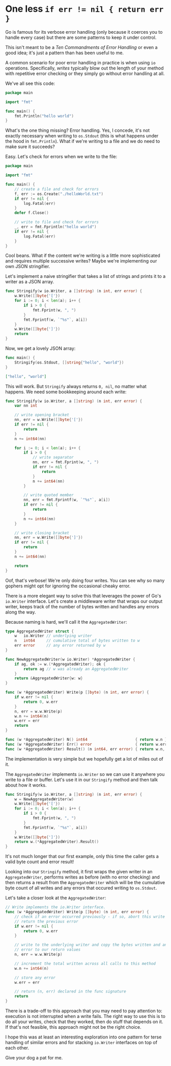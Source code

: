 # One less `if err != nil { return err }`

Go is famous for its verbose error handling (only because it coerces you to
handle every case) but there are some patterns to keep it under control.

This isn't meant to be a _Ten Commandments of Error Handling_ or even a good
idea; it's just a pattern than has been useful to me.

A common scenario for poor error handling in practice is when using `io`
operations. Specifically, _writes_ typically blow out the length of your method
with repetitive error checking or they simply go without error handling at all.

We've all see this code:

```go
package main

import "fmt"

func main() {
    fmt.Println("hello world")
}
```

What's the one thing missing? Error handling. Yes, I concede, it's not
exactly necessary when writing to `os.Stdout` (this is what happens under the
hood in `fmt.Println`). What if we're writing to a file and we do need to make
sure it succeeds?

Easy. Let's check for errors when we write to the file:

```go
package main

import "fmt"

func main() {
    // create a file and check for errors
    f, err := os.Create("./helloWorld.txt")
    if err != nil {
        log.Fatal(err)
    }
    defer f.Close()

    // write to file and check for errors
    _, err = fmt.Fprintln("hello world")
    if err != nil {
        log.Fatal(err)
    }
}
```

Cool beans. What if the content we're writing is a little more sophisticated and
requires multiple successive writes? Maybe we're implementing our own JSON
stringifier.

Let's implement a naive stringifier that takes a list of strings and prints it
to a writer as a JSON array.

```go
func Stringify(w io.Writer, a []string) (n int, err error) {
    w.Write([]byte{'['})
    for i := 0; i < len(a); i++ {
        if i > 0 {
            fmt.Fprint(w, ", ")
        }
        fmt.Fprintf(w, `"%s"`, a[i])
    }
    w.Write([]byte{']'})
    return
}
```

Now, we get a lovely JSON array:

```go
func main() {
    Stringify(os.Stdout, []string{"hello", "world"})
}
```

```json
["hello", "world"]
```

This will work. But `Stringify` always returns `0, nil`, no matter what
happens. We need some bookkeeping around each write: 

```go
func Stringify(w io.Writer, a []string) (n int, err error) {
    var nn int

    // write opening bracket
    nn, err = w.Write([]byte{'['})
    if err != nil {
        return
    }
    n += int64(nn)

    for i := 0; i < len(a); i++ {
        if i > 0 {
            // write separator
            nn, err = fmt.Fprint(w, ", ")
            if err != nil {
                return
            }
            n += int64(nn)
        }

        // write quoted member
        nn, err = fmt.Fprintf(w, `"%s"`, a[i])
        if err != nil {
            return
        }
        n += int64(nn)
    }

    // write closing bracket
    nn, err = w.Write([]byte{']'})
    if err != nil {
        return
    }
    n += int64(nn)

    return
}
```

Oof, that's verbose! We're only doing four writes. You can see why so many
gophers might opt for ignoring the occasional cheaky error.

There is a more elegant way to solve this that leverages the power of Go's
`io.Writer` interface. Let's create a middleware writer that wraps our output
writer, keeps track of the number of bytes written and handles any errors along
the way.

Because naming is hard, we'll call it the `AggregatedWriter`:

```go
type AggregatedWriter struct {
    w   io.Writer // underlying writer
    n   int64     // cumulative total of bytes written to w
    err error     // any error returned by w
}

func NewAggregatedWriter(w io.Writer) *AggregatedWriter {
    if ag, ok := w.(*AggregatedWriter); ok {
        return ag // w was already an AggregatedWriter
    }
    return &AggregatedWriter{w: w}
}

func (w *AggregatedWriter) Write(p []byte) (n int, err error) {
    if w.err != nil {
        return 0, w.err
    }
    n, err = w.w.Write(p)
    w.n += int64(n)
    w.err = err
    return
}

func (w *AggregatedWriter) N() int64                     { return w.n }
func (w *AggregatedWriter) Err() error                   { return w.err }
func (w *AggregatedWriter) Result() (n int64, err error) { return w.n, w.err }
```

The implementation is very simple but we hopefully get a lot of miles out of it.

The `AggregatedWriter` implements `io.Writer` so we can use it anywhere you
write to a file or buffer. Let's use it in our `Stringify` method and then talk
about how it works.

```go
func Stringify(w io.Writer, a []string) (n int, err error) {
    w = NewAggregatedWriter(w)
    w.Write([]byte{'['})
    for i := 0; i < len(a); i++ {
        if i > 0 {
            fmt.Fprint(w, ", ")
        }
        fmt.Fprintf(w, `"%s"`, a[i])
    }
    w.Write([]byte{']'})
    return w.(*AggregatedWriter).Result()
}
```

It's not much longer that our first example, only this time the caller gets a
valid byte count and error result!

Looking into our `Stringify` method, it first wraps the given writer in an
`AggregatedWriter`, performs writes as before (with no error checking) and then
returns a result from the `AggregatedWriter` which will be the cumulative byte
count of all writes and any errors that occured writing to `os.Stdout`.

Let's take a closer look at the `AggregatedWriter`:

```go
// Write implements the io.Writer interface.
func (w *AggregatedWriter) Write(p []byte) (n int, err error) {
    // check if an error occurred previously - if so, abort this write and
    // return the previous error
    if w.err != nil {
        return 0, w.err
    }

    // write to the underlying writer and copy the bytes written and any
    // error to our return values
    n, err = w.w.Write(p)

    // increment the total written across all calls to this method
    w.n += int64(n)

    // store any error
    w.err = err

    // return (n, err) declared in the func signature
    return
}
```

There is a trade-off to this approach that you may need to pay attention to: 
execution is not interrupted when a write fails. The right way to use this is to
do all your writes, check that they worked, then do stuff that depends on it. If
that's not feasible, this approach might not be the right choice.

I hope this was at least an interesting exploration into one pattern for terse
handling of similar errors and for stacking `io.Writer` interfaces on top of
each other.

Give your dog a pat for me.
